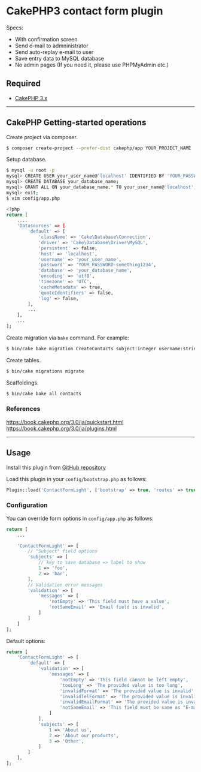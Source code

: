 # CakePHP3 contact form plugin

Specs:
- With confirmation screen
- Send e-mail to admninistrator
- Send auto-replay e-mail to user
- Save entry data to MySQL database
- No admin pages (If you need it, please use PHPMyAdmin etc.)

## Required

- [CakePHP 3.x](https://book.cakephp.org/3.0/en/installation.html#requirements)

---

## CakePHP Getting-started operations

Create project via composer.

```bash
$ composer create-project --prefer-dist cakephp/app YOUR_PROJECT_NAME
```

Setup database.

```bash
$ mysql -u root -p
mysql> CREATE USER your_user_name@'localhost' IDENTIFIED BY 'YOUR_PASSWORD-something1234';
mysql> CREATE DATABASE your_database_name;
mysql> GRANT ALL ON your_database_name.* TO your_user_name@'localhost';
mysql> exit;
$ vim config/app.php

<?php
return [
    ....
    'Datasources' => [
        'default' => [
            'className' => 'Cake\Database\Connection',
            'driver' => 'Cake\Database\Driver\MySQL',
            'persistent' => false,
            'host' => 'localhost',
            'username' => 'your_user_name',
            'password' => 'YOUR_PASSWORD-something1234',
            'database' => 'your_database_name',
            'encoding' => 'utf8',
            'timezone' => 'UTC',
            'cacheMetadata' => true,
            'quoteIdentifiers' => false,
            'log' => false,
        ],
        ...
    ],
    ...
];
```

Create migration via `bake` command.
For example:

```bash
$ bin/cake bake migration CreateContacts subject:integer username:string email:string tel:string comment:text created modified
```

Create tables.

```bash
$ bin/cake migrations migrate
```

Scaffoldings.

```bash
$ bin/cake bake all contacts
```

### References

https://book.cakephp.org/3.0/ja/quickstart.html
https://book.cakephp.org/3.0/ja/plugins.html

---

## Usage

Install this plugin from [GitHub repository](https://github.com/seckie/cakephp-contact-form-light.git)

Load this plugin in your `config/bootstrap.php` as follows:

```php
Plugin::load('ContactFormLight', ['bootstrap' => true, 'routes' => true]);
```

### Configuration

You can override form options in `config/app.php` as follows:

```php
return [
    ...

    'ContactFormLight' => [
        // "Subject" field options
        'subjects' => [
            // key to save database => label to show
            1 => 'foo',
            2 => 'bar',
        ],
        // Validation error messages
        'validation' => [
            'messages' => [
                'notEmpty' => 'This field must have a value',
                'notSameEmail' => 'Email field is invalid',
            ]
        ]
    ]
];
```

Default options:

```php
return [
    'ContactFormLight' => [
        'default' => [
            'validation' => [
                'messages' => [
                    'notEmpty' => 'This field cannot be left empty',
                    'tooLong' => 'The provided value is too long',
                    'invalidFormat' => 'The provided value is invalid',
                    'invalidTelFormat' => 'The provided value is invalid',
                    'invalidEmailFormat' => 'The provided value is invalid',
                    'notSameEmail' => 'This field must be same as "E-mail"',
                ]
            ],
            'subjects' => [
                1 => 'About us',
                2 => 'About our products',
                3 => 'Other',
            ]
        ]
    ],
];
```

